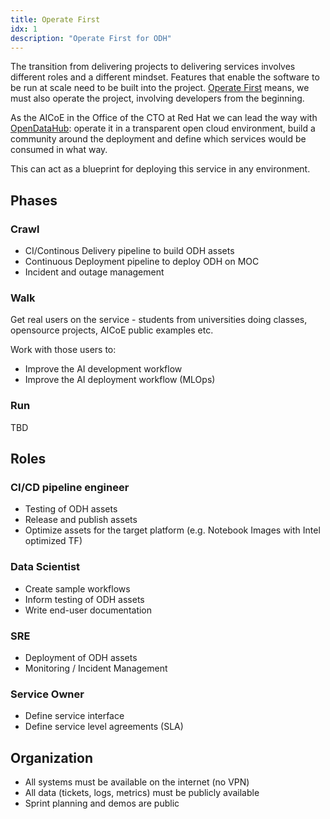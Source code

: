 ```yaml
---
title: Operate First
idx: 1
description: "Operate First for ODH"
---
```


The transition from delivering projects to delivering services involves different roles and a different mindset. Features that enable the software to be run at scale need to be built into the project. [Operate First](https://openinfralabs.org/) means, we must also operate the project, involving developers from the beginning.

As the AICoE in the Office of the CTO at Red Hat we can lead the way with [OpenDataHub](https://opendatahub.io/): operate it in a transparent open cloud environment, build a community around the deployment and define which services would be consumed in what way.

This can act as a blueprint for deploying this service in any environment.

## Phases

### Crawl

- CI/Continous Delivery pipeline to build ODH assets
- Continuous Deployment pipeline to deploy ODH on MOC
- Incident and outage management

### Walk

Get real users on the service - students from universities doing classes, opensource projects, AICoE public examples etc.

Work with those users to:

- Improve the AI development workflow
- Improve the AI deployment workflow (MLOps)

### Run

TBD

## Roles

### CI/CD pipeline engineer

- Testing of ODH assets
- Release and publish assets
- Optimize assets for the target platform (e.g. Notebook Images with Intel optimized TF)

### Data Scientist

- Create sample workflows
- Inform testing of ODH assets
- Write end-user documentation

### SRE

- Deployment of ODH assets
- Monitoring / Incident Management

### Service Owner

- Define service interface
- Define service level agreements (SLA)

## Organization

- All systems must be available on the internet (no VPN)
- All data (tickets, logs, metrics) must be publicly available
- Sprint planning and demos are public
